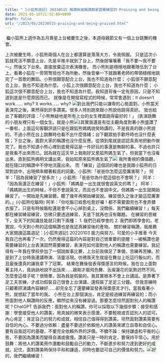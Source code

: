 ```yaml
---
title: " [小狐熊週記] 20230515 稱讚與被稱讚都是需要練習的 Praising and being praised takes practice"
date: 2023-05-16T21:32:00+0800
draft: false
url: "/2023/05/20230515-praising-and-being-praised.html"
---
```


 繼小狐熊上週作為五月壽星上台被慶生之後，本週母親節又有一個上台跳舞的機會。

上次被慶生時，小狐熊兩個人在台上都還算是落落大方，令我佩服。 只是這次小狐就死活不願意上台，先是半推半就到了台上，然後就嚷嚷著「我不要～我不要～」然後又下台來。直接放棄這次表演機會。 而小熊則是穩穩地跟著隊伍到了台上，看著小狐在一旁鬧彆扭也不為所動，然後音樂一下就跟著老師的帶領穩穩地跳完了一首歌的舞蹈。小熊很願意配合上台，我也不知道為什麼；
小狐很不願意配合上台，我也不知道為什麼。
小狐上次很願意配合上台，我也不知道為什麼；
小狐這次很不願意配合上台，我也不知道為什麼。我知道背後一定有原因，只是不知道到底是什麼原因而已。 就像是在開發寫程式的時候，常常會遇到：It doesn’t work...... why?
It works...... why? ![](https://blogger.googleusercontent.com/img/proxy/AVvXsEgk1y8zrinP97etwmcSH2-yeLWGplg1HFNTUv2pcMQ2vv69mWV5Yg8keQZK6fbh5muWO3Yx15rk2Bfm0K_JbnV9l1kxrZDPnYN5y1Mp840gCgRpOsXfBQkOC0UGiLS4BW-Cqp9N4aRI094ThqwBlg4cwPOE2ByFhem0bEYDILg7Vn5_dLdoU36e_RtaincqGUzhJ5NgkNSH-9zH=s0-d-e1-ft&fit=max)對此我們只能以謙卑的心態面對。小熊當天表演完之後，果然得到許多讚美。很多人特別跑來跟小熊說他跳得真好。 我也給出了客觀的評語：「小熊無疑地是所有上台的女生裡面跳得最好的！」
(表演跳舞的小朋友裡只有一個女生。就是小熊![](https://fonts.gstatic.com/s/e/notoemoji/15.0/1f606/32.png))其實我還是有從主觀角度對著小熊盛讚了一番啦，上面這句客觀評語只是在跟狐熊媽媽說笑時講的，不是我真的跟小熊說的。不過小熊在台上跳舞時也看不出什麼情緒；台下觀眾拍手歡呼時也沒什麼表情；下台之後，面對大家的稱讚也沒什麼反應。從頭到尾就是認認真真地把動作做完了。我也不知道小熊心裡到底覺得這是一件好玩的事還是無聊的事。不過也許只是我看不出來而已。因為就在這天早上我剛好又惹狐熊媽生氣了，但我當下也沒看出來。直到狐熊媽明文講出來，我始知原來狐熊媽生氣了![](https://fonts.gstatic.com/s/e/notoemoji/15.0/1f606/32.png) 我所重視的價值觀，就在隨口的稱讚中不停地流露出來。 而「練習」這個詞的確也是我跟小狐熊的日常對談中，出現頻率顯著較高的詞彙。小狐熊∶「爸爸你怎麼這麼厲害啊？」
阿羊：「因為我練習了很多次！」小狐熊∶「爸爸你為什麼這個也不會啊？」
阿羊：「因為我還正在練習！」小狐熊∶「媽媽是一出生就很會說英文的嗎？」
阿羊：「媽媽剛出生的時候，不但不會說英文，而且也不會說中文。但媽媽一出生就開始練習了。一開始是先練習聽，聽了幾年再開始練習說。練習很久之後才變這麼厲害的。」(小狐熊吃飯時) 阿羊：「你吃飯已經愈吃愈好囉！都不需要圍兜也不會弄髒衣服了。只是有時候飯粒還是會不小心掉到桌上，沒關係，我們繼續練習！」每天都在練習練習練習，彷彿只要透過練習，天底下就再也沒有難題。 在練習的思維下，全天下的知識技能就只剩下兩種： 1. 我們已經學會的 2. 我們即將學會的。老實說，今天對小熊的這個稱讚也是我認真練習後的產物。 關於練習稱讚，我推薦大家閱讀這篇週記：[小狐熊週記] 20220103 能力與努力，可愛的小手推車
今天我自己也再看了一次，仍然覺得這篇的內容是對自己很重要的提醒！--被稱讚也是需要練習的上台表演固然需要練習，表演完如何面對他人的稱讚也需要練習。我記得有一年我在學校參加了一個說故事比賽，上台前我做足了準備，苦練再苦練。於是到了上台時我連講帶演、活靈活現。彷彿我天生就是在舞台上吃這行飯似的，而且最後還真的讓我拿下了冠軍。 結果在賽後發表得獎感言的時候，我在台上面對著主持人，竟訥訥地說不出話來……跟剛才眉飛色舞、舌燦蓮花的氣勢迥然不同。 怎麼會這樣子呢？很簡單，因為我是假裝的。我其實根本不會上台講話。是靠著下足工夫苦練，才成功假裝自己很會上台演講，還假裝了足足三分鐘。 但我苦練時只顧著把演講內容練好……卻完全忘了還要練習發表得獎感言才行。當我看著小熊，就想起了當年的我。 小熊在台上那個演出，肯定是經過練習再練習的；而小熊面對他人稱讚時的反應，顯然從來沒有練習過。那要怎麼坦然面對別人的稱讚呢？ChatGPT 告訴我們：面對他人的稱讚，你可以採取以下幾個步驟：接受和感謝：學會接受他人的讚美，用真誠的微笑表示感激，不要輕視或否認別人的認可。內心肯定：肯定自己的努力和成就，相信自己值得得到讚美。坦然面對讚美需要有自信的內心。不要過分依賴：盡量不要過於依賴他人的讚美來建立自尊和自信心。要有自我認可的基礎，不要完全依賴外界的評價。不驕不躁：保持謙虛和平衡的心態，不要因為讚美而變得自滿或傲慢。讚美只是一時的肯定，要保持平常心。用於鼓舞：將他人的讚美用作激勵和鼓勵自己的動力，不斷進步和努力達到更好的成就。記住，面對讚美時保持平和和謙遜，同時也要認可自己的價值和努力。![](https://blogger.googleusercontent.com/img/proxy/AVvXsEh7EhrOOA_YSlNWIpY1iRTkJ1OS-ImspMLph0-DdK0SKrkNg7EkgSnKTtypNuIUzcdthq6vikd-04YAGfzyOuhoEP6jjUrM8_OvzkpjLWANMlsIVOrtf0hN5qYBGb0O3phHB2dX4EBOlSw50Sw5RECtRAaackDYM5w1DydiVndDQnPRpXRERyEG90tOdraM7wQQirDftEQLRbsi=s0-d-e1-ft&fit=max)好的，我們繼續練習！
